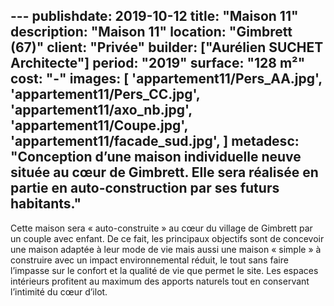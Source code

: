 ﻿﻿---
publishdate: 2019-10-12
title: "Maison 11"
description: "Maison 11"
location: "Gimbrett (67)"
client: "Privée"
builder: ["Aurélien SUCHET Architecte"]
period: "2019"
surface: "128 m²"
cost: "-"
images: [
'appartement11/Pers_AA.jpg',
'appartement11/Pers_CC.jpg',
'appartement11/axo_nb.jpg',
'appartement11/Coupe.jpg',
'appartement11/facade_sud.jpg',
]
metadesc: "Conception d’une maison individuelle neuve située au cœur de Gimbrett. Elle sera réalisée en partie en auto-construction par ses futurs habitants."
---

Cette maison sera « auto-construite » au cœur du village de Gimbrett par un couple avec enfant. De ce fait, les principaux objectifs sont de concevoir une maison adaptée à leur mode de vie mais aussi une maison « simple » à construire avec un impact environnemental réduit, le tout sans faire l’impasse sur le confort et la qualité de vie que permet le site. Les espaces intérieurs profitent au maximum des apports naturels tout en conservant l’intimité du cœur d’ilot.
